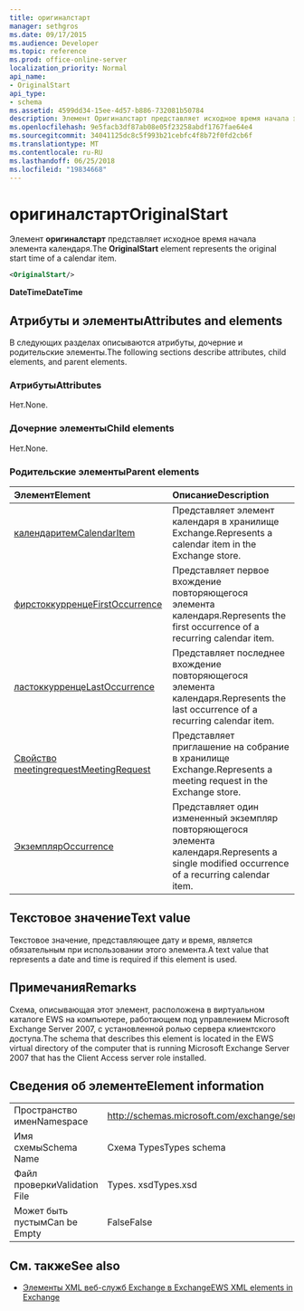 ```yaml
---
title: оригиналстарт
manager: sethgros
ms.date: 09/17/2015
ms.audience: Developer
ms.topic: reference
ms.prod: office-online-server
localization_priority: Normal
api_name:
- OriginalStart
api_type:
- schema
ms.assetid: 4599dd34-15ee-4d57-b886-732081b50784
description: Элемент Оригиналстарт представляет исходное время начала элемента календаря.
ms.openlocfilehash: 9e5facb3df87ab08e05f23258abdf1767fae64e4
ms.sourcegitcommit: 34041125dc8c5f993b21cebfc4f8b72f0fd2cb6f
ms.translationtype: MT
ms.contentlocale: ru-RU
ms.lasthandoff: 06/25/2018
ms.locfileid: "19834668"
---
```

# <a name="originalstart"></a><span data-ttu-id="93b48-103">оригиналстарт</span><span class="sxs-lookup"><span data-stu-id="93b48-103">OriginalStart</span></span>

<span data-ttu-id="93b48-104">Элемент **оригиналстарт** представляет исходное время начала элемента календаря.</span><span class="sxs-lookup"><span data-stu-id="93b48-104">The **OriginalStart** element represents the original start time of a calendar item.</span></span> 
  
```xml
<OriginalStart/>
```

 <span data-ttu-id="93b48-105">**DateTime**</span><span class="sxs-lookup"><span data-stu-id="93b48-105">**DateTime**</span></span>
## <a name="attributes-and-elements"></a><span data-ttu-id="93b48-106">Атрибуты и элементы</span><span class="sxs-lookup"><span data-stu-id="93b48-106">Attributes and elements</span></span>

<span data-ttu-id="93b48-107">В следующих разделах описываются атрибуты, дочерние и родительские элементы.</span><span class="sxs-lookup"><span data-stu-id="93b48-107">The following sections describe attributes, child elements, and parent elements.</span></span>
  
### <a name="attributes"></a><span data-ttu-id="93b48-108">Атрибуты</span><span class="sxs-lookup"><span data-stu-id="93b48-108">Attributes</span></span>

<span data-ttu-id="93b48-109">Нет.</span><span class="sxs-lookup"><span data-stu-id="93b48-109">None.</span></span>
  
### <a name="child-elements"></a><span data-ttu-id="93b48-110">Дочерние элементы</span><span class="sxs-lookup"><span data-stu-id="93b48-110">Child elements</span></span>

<span data-ttu-id="93b48-111">Нет.</span><span class="sxs-lookup"><span data-stu-id="93b48-111">None.</span></span>
  
### <a name="parent-elements"></a><span data-ttu-id="93b48-112">Родительские элементы</span><span class="sxs-lookup"><span data-stu-id="93b48-112">Parent elements</span></span>

|<span data-ttu-id="93b48-113">**Элемент**</span><span class="sxs-lookup"><span data-stu-id="93b48-113">**Element**</span></span>|<span data-ttu-id="93b48-114">**Описание**</span><span class="sxs-lookup"><span data-stu-id="93b48-114">**Description**</span></span>|
|:-----|:-----|
|[<span data-ttu-id="93b48-115">календаритем</span><span class="sxs-lookup"><span data-stu-id="93b48-115">CalendarItem</span></span>](calendaritem.md) <br/> |<span data-ttu-id="93b48-116">Представляет элемент календаря в хранилище Exchange.</span><span class="sxs-lookup"><span data-stu-id="93b48-116">Represents a calendar item in the Exchange store.</span></span>  <br/> |
|[<span data-ttu-id="93b48-117">фирстоккурренце</span><span class="sxs-lookup"><span data-stu-id="93b48-117">FirstOccurrence</span></span>](firstoccurrence.md) <br/> |<span data-ttu-id="93b48-118">Представляет первое вхождение повторяющегося элемента календаря.</span><span class="sxs-lookup"><span data-stu-id="93b48-118">Represents the first occurrence of a recurring calendar item.</span></span>  <br/> |
|[<span data-ttu-id="93b48-119">ластоккурренце</span><span class="sxs-lookup"><span data-stu-id="93b48-119">LastOccurrence</span></span>](lastoccurrence.md) <br/> |<span data-ttu-id="93b48-120">Представляет последнее вхождение повторяющегося элемента календаря.</span><span class="sxs-lookup"><span data-stu-id="93b48-120">Represents the last occurrence of a recurring calendar item.</span></span>  <br/> |
|[<span data-ttu-id="93b48-121">Свойство meetingrequest</span><span class="sxs-lookup"><span data-stu-id="93b48-121">MeetingRequest</span></span>](meetingrequest.md) <br/> |<span data-ttu-id="93b48-122">Представляет приглашение на собрание в хранилище Exchange.</span><span class="sxs-lookup"><span data-stu-id="93b48-122">Represents a meeting request in the Exchange store.</span></span>  <br/> |
|[<span data-ttu-id="93b48-123">Экземпляр</span><span class="sxs-lookup"><span data-stu-id="93b48-123">Occurrence</span></span>](occurrence.md) <br/> |<span data-ttu-id="93b48-124">Представляет один измененный экземпляр повторяющегося элемента календаря.</span><span class="sxs-lookup"><span data-stu-id="93b48-124">Represents a single modified occurrence of a recurring calendar item.</span></span>  <br/> |
   
## <a name="text-value"></a><span data-ttu-id="93b48-125">Текстовое значение</span><span class="sxs-lookup"><span data-stu-id="93b48-125">Text value</span></span>

<span data-ttu-id="93b48-126">Текстовое значение, представляющее дату и время, является обязательным при использовании этого элемента.</span><span class="sxs-lookup"><span data-stu-id="93b48-126">A text value that represents a date and time is required if this element is used.</span></span>
  
## <a name="remarks"></a><span data-ttu-id="93b48-127">Примечания</span><span class="sxs-lookup"><span data-stu-id="93b48-127">Remarks</span></span>

<span data-ttu-id="93b48-128">Схема, описывающая этот элемент, расположена в виртуальном каталоге EWS на компьютере, работающем под управлением Microsoft Exchange Server 2007, с установленной ролью сервера клиентского доступа.</span><span class="sxs-lookup"><span data-stu-id="93b48-128">The schema that describes this element is located in the EWS virtual directory of the computer that is running Microsoft Exchange Server 2007 that has the Client Access server role installed.</span></span>
  
## <a name="element-information"></a><span data-ttu-id="93b48-129">Сведения об элементе</span><span class="sxs-lookup"><span data-stu-id="93b48-129">Element information</span></span>

|||
|:-----|:-----|
|<span data-ttu-id="93b48-130">Пространство имен</span><span class="sxs-lookup"><span data-stu-id="93b48-130">Namespace</span></span>  <br/> |http://schemas.microsoft.com/exchange/services/2006/types  <br/> |
|<span data-ttu-id="93b48-131">Имя схемы</span><span class="sxs-lookup"><span data-stu-id="93b48-131">Schema Name</span></span>  <br/> |<span data-ttu-id="93b48-132">Схема Types</span><span class="sxs-lookup"><span data-stu-id="93b48-132">Types schema</span></span>  <br/> |
|<span data-ttu-id="93b48-133">Файл проверки</span><span class="sxs-lookup"><span data-stu-id="93b48-133">Validation File</span></span>  <br/> |<span data-ttu-id="93b48-134">Types. xsd</span><span class="sxs-lookup"><span data-stu-id="93b48-134">Types.xsd</span></span>  <br/> |
|<span data-ttu-id="93b48-135">Может быть пустым</span><span class="sxs-lookup"><span data-stu-id="93b48-135">Can be Empty</span></span>  <br/> |<span data-ttu-id="93b48-136">False</span><span class="sxs-lookup"><span data-stu-id="93b48-136">False</span></span>  <br/> |
   
## <a name="see-also"></a><span data-ttu-id="93b48-137">См. также</span><span class="sxs-lookup"><span data-stu-id="93b48-137">See also</span></span>



- [<span data-ttu-id="93b48-138">Элементы XML веб-служб Exchange в Exchange</span><span class="sxs-lookup"><span data-stu-id="93b48-138">EWS XML elements in Exchange</span></span>](ews-xml-elements-in-exchange.md)

